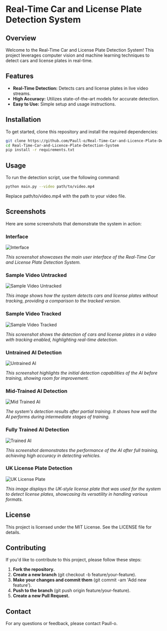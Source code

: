# Real-Time Car and License Plate Detection System

## Overview

Welcome to the Real-Time Car and License Plate Detection System! This project leverages computer vision and machine learning techniques to detect cars and license plates in real-time.

## Features

- **Real-Time Detection:** Detects cars and license plates in live video streams.
- **High Accuracy:** Utilizes state-of-the-art models for accurate detection.
- **Easy to Use:** Simple setup and usage instructions.

## Installation

To get started, clone this repository and install the required dependencies:

```bash
git clone https://github.com/Paull-o/Real-Time-Car-and-Licence-Plate-Detection-System.git
cd Real-Time-Car-and-Licence-Plate-Detection-System
pip install -r requirements.txt 
```

## Usage

To run the detection script, use the following command:

```bash
python main.py --video path/to/video.mp4
```
Replace path/to/video.mp4 with the path to your video file.

## Screenshots

Here are some screenshots that demonstrate the system in action:

### Interface

![Interface](./screenshots/Interface.PNG)

*This screenshot showcases the main user interface of the Real-Time Car and License Plate Detection System.*

### Sample Video Untracked

![Sample Video Untracked](./screenshots/Sample_video_untracked.PNG)

*This image shows how the system detects cars and license plates without tracking, providing a comparison to the tracked version.*

### Sample Video Tracked

![Sample Video Tracked](./screenshots/Sample_video_tracked.PNG)

*This screenshot shows the detection of cars and license plates in a video with tracking enabled, highlighting real-time detection.*

### Untrained AI Detection

![Untrained AI](./screenshots/Untrained_AI.jpg)

*This screenshot highlights the initial detection capabilities of the AI before training, showing room for improvement.*

### Mid-Trained AI Detection

![Mid Trained AI](./screenshots/Mid_Trained_AI.jpg)

*The system's detection results after partial training. It shows how well the AI performs during intermediate stages of training.*

### Fully Trained AI Detection

![Trained AI](./screenshots/Trained_AI.jpg)

*This screenshot demonstrates the performance of the AI after full training, achieving high accuracy in detecting vehicles.*

### UK License Plate Detection

![UK License Plate](./screenshots/Uk-License-Plate.png)

*This image displays the UK-style license plate that was used for the system to detect license plates, showcasing its versatility in handling various formats.*


## License

This project is licensed under the MIT License. See the LICENSE file for details.

## Contributing

If you'd like to contribute to this project, please follow these steps:

1. **Fork the repository.** 
2. **Create a new branch** (git checkout -b feature/your-feature).
3. **Make your changes and commit them** (git commit -am 'Add new feature').
4. **Push to the branch** (git push origin feature/your-feature).
5. **Create a new Pull Request.**


## Contact

For any questions or feedback, please contact Paull-o.
